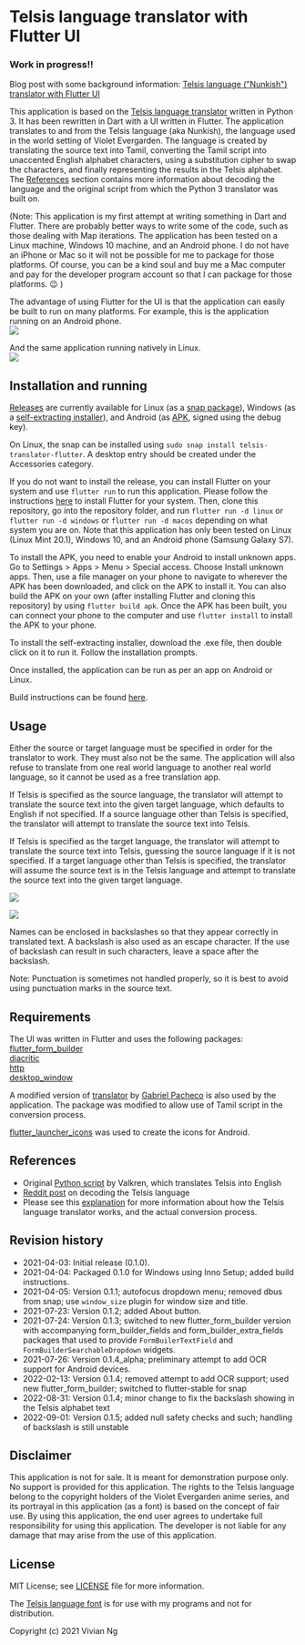 # Telsis language translator with Flutter UI

### Work in progress!!

Blog post with some background information: [Telsis language ("Nunkish") translator with Flutter UI](https://teck78.blogspot.com/2021/04/telsis-language-nunkish-translator-with.html)<br>

This application is based on the [Telsis language translator](https://github.com/vivian-ng/telsis_translator) written in Python 3. It has been rewritten in Dart with a UI written in Flutter. The application translates to and from the Telsis language (aka Nunkish), the language used in the world setting of Violet Evergarden. The language is created by translating the source text into Tamil, converting the Tamil script into unaccented English alphabet characters, using a substitution cipher to swap the characters, and finally representing the results in the Telsis alphabet. The [References](#references) section contains more information about decoding the language and the original script from which the Python 3 translator was built on.

(Note: This application is my first attempt at writing something in Dart and Flutter. There are probably better ways to write some of the code, such as those dealing with Map iterations. The application has been tested on a Linux machine, Windows 10 machine, and an Android phone. I do not have an iPhone or Mac so it will not be possible for me to package for those platforms. Of course, you can be a kind soul and buy me a Mac computer and pay for the developer program account so that I can package for those platforms. :wink: )

The advantage of using Flutter for the UI is that the application can easily be built to run on many platforms. For example, this is the application running on an Android phone.<br>
![](screenshots/fromJAtoTEL.jpg)


And the same application running natively in Linux.<br>
![](screenshots/onLinux.png)

## Installation and running
[Releases](https://github.com/vivian-ng/telsis_translator_flutter/releases) are currently available for Linux (as a [snap package](https://snapcraft.io/telsis-translator-flutter)), Windows (as a [self-extracting installer](https://github.com/vivian-ng/telsis_translator_flutter/releases/download/0.1.2/telsis-translator-flutter_0.1.2.exe)), and Android (as [APK](https://github.com/vivian-ng/telsis_translator_flutter/releases/download/0.1.3/telsis-translator-flutter_0.1.3.apk), signed using the debug key).

On Linux, the snap can be installed using `sudo snap install telsis-translator-flutter`. A desktop entry should be created under the Accessories category.

If you do not want to install the release, you can install Flutter on your system and use `flutter run` to run this application. Please follow the instructions [here](https://flutter.dev/docs/get-started/install) to install Flutter for your system. Then, clone this repository, go into the repository folder, and run `flutter run -d linux` or `flutter run -d windows` or `flutter run -d macos` depending on what system you are on. Note that this application has only been tested on Linux (Linux Mint 20.1), Windows 10, and an Android phone (Samsung Galaxy S7).

To install the APK, you need to enable your Android to install unknown apps. Go to Settings > Apps > Menu > Special access. Choose Install unknown apps. Then, use a file manager on your phone to navigate to wherever the APK has been downloaded, and click on the APK to install it. You can also build the APK on your own (after installing Flutter and cloning this repository) by using `flutter build apk`. Once the APK has been built, you can connect your phone to the computer and use `flutter install` to install the APK to your phone.

To install the self-extracting installer, download the .exe file, then double click on it to run it. Follow the installation prompts.

Once installed, the application can be run as per an app on Android or Linux.

Build instructions can be found [here](BUILD.md).

## Usage
Either the source or target language must be specified in order for the translator to work. They must also not be the same. The application will also refuse to translate from one real world language to another real world language, so it cannot be used as a free translation app.

If Telsis is specified as the source language, the translator will attempt to translate the source text into the given target language, which defaults to English if not specified. If a source language other than Telsis is specified, the translator will attempt to translate the source text into Telsis.

If Telsis is specified as the target language, the translator will attempt to translate the source text into Telsis, guessing the source language if it is not specified. If a target language other than Telsis is specified, the translator will assume the source text is in the Telsis language and attempt to translate the source text into the given target language.

![](screenshots/onWindows.png)


![](screenshots/fromTELtoJA.jpg)


Names can be enclosed in backslashes so that they appear correctly in translated text. A backslash is also used as an escape character. If the use of backslash can result in such characters, leave a space after the backslash.

Note: Punctuation is sometimes not handled properly, so it is best to avoid using punctuation marks in the source text.

## Requirements
The UI was written in Flutter and uses the following packages:<br>
[flutter_form_builder](https://pub.dev/packages/flutter_form_builder)<br>
[diacritic](https://pub.dev/packages/diacritic)<br>
[http](https://pub.dev/packages/http)<br>
[desktop_window](https://pub.dev/packages/desktop_window)<br>

A modified version of [translator](https://pub.dev/packages/translator)
by [Gabriel Pacheco](https://github.com/gabrielpacheco23) is also used by the application. The package was modified to allow use of Tamil script in the conversion process.

[flutter_launcher_icons](https://pub.dev/packages/flutter_launcher_icons) was used to create the icons for Android.

## References
- Original [Python script](https://repl.it/@ValkrenDarklock/NunkishTrans) by Valkren, which translates Telsis into English
- [Reddit post](https://www.reddit.com/r/anime/comments/88bbob/violet_evergarden_alphabet_and_language_part_2/) on decoding the Telsis language
- Please see this [explanation](https://github.com/vivian-ng/telsis_translator/blob/main/explanation.md) for more information about how the Telsis language translator works, and the actual conversion process.

## Revision history
- 2021-04-03: Initial release (0.1.0).
- 2021-04-04: Packaged 0.1.0 for Windows using Inno Setup; added build instructions.
- 2021-04-05: Version 0.1.1; autofocus dropdown menu; removed dbus from snap; use `window_size` plugin for window size and title.
- 2021-07-23: Version 0.1.2; added About button.
- 2021-07-24: Version 0.1.3; switched to new flutter_form_builder version with accompanying form_builder_fields and form_builder_extra_fields packages that used to provide `FormBuilerTextField` and `FormBuilderSearchableDropdown` widgets.
- 2021-07-26: Version 0.1.4_alpha; preliminary attempt to add OCR support for Android devices.
- 2022-02-13: Version 0.1.4; removed attempt to add OCR support; used new flutter_form_builder; switched to flutter-stable for snap
- 2022-08-31: Version 0.1.4; minor change to fix the backslash showing in the Telsis alphabet text
- 2022-09-01: Version 0.1.5; added null safety checks and such; handling of backslash is still unstable


## Disclaimer
This application is not for sale. It is meant for demonstration purpose only. No support is provided for this application. The rights to the Telsis language belong to the copyright holders of the Violet Evergarden anime series, and its portrayal in this application (as a font) is based on the concept of fair use. By using this application, the end user agrees to undertake full responsibility for using this application. The developer is not liable for any damage that may arise from the use of this application.

## License
MIT License; see [LICENSE](LICENSE) file for more information.

The [Telsis language font](fonts/TelsisTyped.otf) is for use with my programs and not for distribution.


Copyright (c) 2021 Vivian Ng
